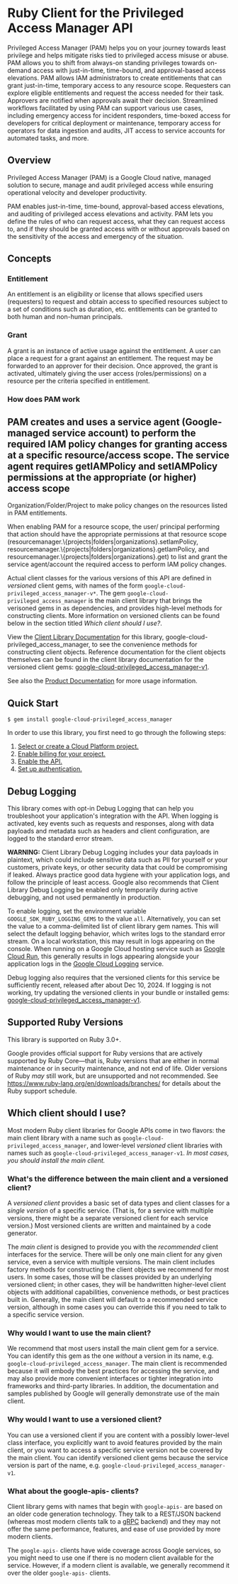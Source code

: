 # Ruby Client for the Privileged Access Manager API

Privileged Access Manager (PAM) helps you on your journey towards least privilege and helps mitigate risks tied to privileged access misuse or abuse. PAM allows you to shift from always-on standing privileges towards on-demand access with just-in-time, time-bound, and approval-based access elevations. PAM allows IAM administrators to create entitlements that can grant just-in-time, temporary access to any resource scope. Requesters can explore eligible entitlements and request the access needed for their task. Approvers are notified when approvals await their decision. Streamlined workflows facilitated by using PAM can support various use cases, including emergency access for incident responders, time-boxed access for developers for critical deployment or maintenance, temporary access for operators for data ingestion and audits, JIT access to service accounts for automated tasks, and more.

## Overview

Privileged Access Manager (PAM) is a Google Cloud native, managed solution
to secure, manage and audit privileged access while ensuring operational
velocity and developer productivity.

PAM enables just-in-time, time-bound, approval-based access elevations,
and auditing of privileged access elevations and activity. PAM lets you
define the rules of who can request access, what they can request access
to, and if they should be granted access with or without approvals based
on the sensitivity of the access and emergency of the situation.

## Concepts

### Entitlement

An entitlement is an eligibility or license that allows specified users
(requesters) to request and obtain access to specified resources subject
to a set of conditions such as duration, etc. entitlements can be granted
to both human and non-human principals.

### Grant

A grant is an instance of active usage against the entitlement. A user can
place a request for a grant against an entitlement. The request may be
forwarded to an approver for their decision. Once approved, the grant is
activated, ultimately giving the user access (roles/permissions) on a
resource per the criteria specified in entitlement.

### How does PAM work

PAM creates and uses a service agent (Google-managed service account) to
perform the required IAM policy changes for granting access at a
specific
resource/access scope. The service agent requires getIAMPolicy and
setIAMPolicy permissions at the appropriate (or higher) access scope
-
Organization/Folder/Project to make policy changes on the resources listed
in PAM entitlements.

When enabling PAM for a resource scope, the user/ principal performing
that action should have the appropriate permissions at that resource
scope
(resourcemanager.\\{projects|folders|organizations}.setIamPolicy,
resourcemanager.\\{projects|folders|organizations}.getIamPolicy, and
resourcemanager.\\{projects|folders|organizations}.get) to list and grant
the service agent/account the required access to perform IAM policy
changes.

Actual client classes for the various versions of this API are defined in
_versioned_ client gems, with names of the form `google-cloud-privileged_access_manager-v*`.
The gem `google-cloud-privileged_access_manager` is the main client library that brings the
verisoned gems in as dependencies, and provides high-level methods for
constructing clients. More information on versioned clients can be found below
in the section titled *Which client should I use?*.

View the [Client Library Documentation](https://cloud.google.com/ruby/docs/reference/google-cloud-privileged_access_manager/latest)
for this library, google-cloud-privileged_access_manager, to see the convenience methods for
constructing client objects. Reference documentation for the client objects
themselves can be found in the client library documentation for the versioned
client gems:
[google-cloud-privileged_access_manager-v1](https://cloud.google.com/ruby/docs/reference/google-cloud-privileged_access_manager-v1/latest).

See also the [Product Documentation](https://cloud.google.com/iam/docs/pam-overview)
for more usage information.

## Quick Start

```
$ gem install google-cloud-privileged_access_manager
```

In order to use this library, you first need to go through the following steps:

1. [Select or create a Cloud Platform project.](https://console.cloud.google.com/project)
1. [Enable billing for your project.](https://cloud.google.com/billing/docs/how-to/modify-project#enable_billing_for_a_project)
1. [Enable the API.](https://console.cloud.google.com/apis/library/privilegedaccessmanager.googleapis.com)
1. [Set up authentication.](AUTHENTICATION.md)

## Debug Logging

This library comes with opt-in Debug Logging that can help you troubleshoot
your application's integration with the API. When logging is activated, key
events such as requests and responses, along with data payloads and metadata
such as headers and client configuration, are logged to the standard error
stream.

**WARNING:** Client Library Debug Logging includes your data payloads in
plaintext, which could include sensitive data such as PII for yourself or your
customers, private keys, or other security data that could be compromising if
leaked. Always practice good data hygiene with your application logs, and follow
the principle of least access. Google also recommends that Client Library Debug
Logging be enabled only temporarily during active debugging, and not used
permanently in production.

To enable logging, set the environment variable `GOOGLE_SDK_RUBY_LOGGING_GEMS`
to the value `all`. Alternatively, you can set the value to a comma-delimited
list of client library gem names. This will select the default logging behavior,
which writes logs to the standard error stream. On a local workstation, this may
result in logs appearing on the console. When running on a Google Cloud hosting
service such as [Google Cloud Run](https://cloud.google.com/run), this generally
results in logs appearing alongside your application logs in the
[Google Cloud Logging](https://cloud.google.com/logging/) service.

Debug logging also requires that the versioned clients for this service be
sufficiently recent, released after about Dec 10, 2024. If logging is not
working, try updating the versioned clients in your bundle or installed gems:
[google-cloud-privileged_access_manager-v1](https://cloud.google.com/ruby/docs/reference/google-cloud-privileged_access_manager-v1/latest).

## Supported Ruby Versions

This library is supported on Ruby 3.0+.

Google provides official support for Ruby versions that are actively supported
by Ruby Core—that is, Ruby versions that are either in normal maintenance or
in security maintenance, and not end of life. Older versions of Ruby _may_
still work, but are unsupported and not recommended. See
https://www.ruby-lang.org/en/downloads/branches/ for details about the Ruby
support schedule.

## Which client should I use?

Most modern Ruby client libraries for Google APIs come in two flavors: the main
client library with a name such as `google-cloud-privileged_access_manager`,
and lower-level _versioned_ client libraries with names such as
`google-cloud-privileged_access_manager-v1`.
_In most cases, you should install the main client._

### What's the difference between the main client and a versioned client?

A _versioned client_ provides a basic set of data types and client classes for
a _single version_ of a specific service. (That is, for a service with multiple
versions, there might be a separate versioned client for each service version.)
Most versioned clients are written and maintained by a code generator.

The _main client_ is designed to provide you with the _recommended_ client
interfaces for the service. There will be only one main client for any given
service, even a service with multiple versions. The main client includes
factory methods for constructing the client objects we recommend for most
users. In some cases, those will be classes provided by an underlying versioned
client; in other cases, they will be handwritten higher-level client objects
with additional capabilities, convenience methods, or best practices built in.
Generally, the main client will default to a recommended service version,
although in some cases you can override this if you need to talk to a specific
service version.

### Why would I want to use the main client?

We recommend that most users install the main client gem for a service. You can
identify this gem as the one _without_ a version in its name, e.g.
`google-cloud-privileged_access_manager`.
The main client is recommended because it will embody the best practices for
accessing the service, and may also provide more convenient interfaces or
tighter integration into frameworks and third-party libraries. In addition, the
documentation and samples published by Google will generally demonstrate use of
the main client.

### Why would I want to use a versioned client?

You can use a versioned client if you are content with a possibly lower-level
class interface, you explicitly want to avoid features provided by the main
client, or you want to access a specific service version not be covered by the
main client. You can identify versioned client gems because the service version
is part of the name, e.g. `google-cloud-privileged_access_manager-v1`.

### What about the google-apis-<name> clients?

Client library gems with names that begin with `google-apis-` are based on an
older code generation technology. They talk to a REST/JSON backend (whereas
most modern clients talk to a [gRPC](https://grpc.io/) backend) and they may
not offer the same performance, features, and ease of use provided by more
modern clients.

The `google-apis-` clients have wide coverage across Google services, so you
might need to use one if there is no modern client available for the service.
However, if a modern client is available, we generally recommend it over the
older `google-apis-` clients.
